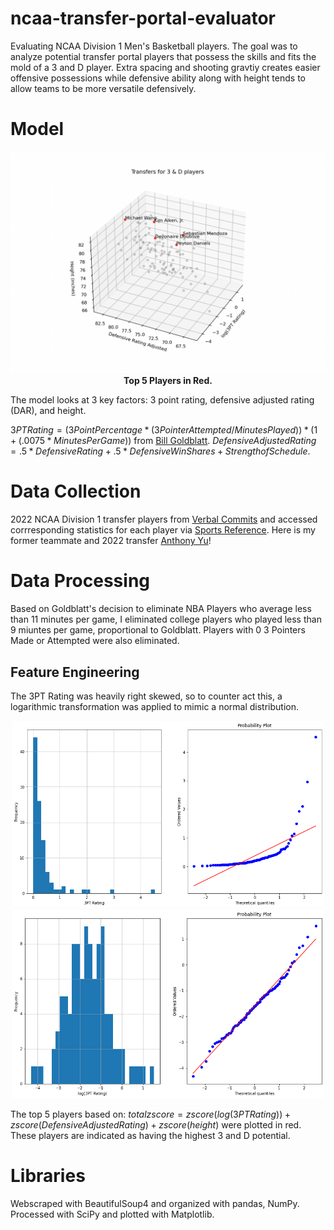 # ncaa-transfer-portal-evaluator
Evaluating NCAA Division 1 Men's Basketball players. The goal was to analyze potential transfer portal players that possess the skills and fits the mold of a 3 and D player. Extra spacing and shooting gravtiy creates easier offensive possessions while defensive ability along with height tends to allow teams to be more versatile defensively.

# Model
<img src="plots/model.png" width = 800>

<figcaption align = "center"><b>Top 5 Players in Red.</b></figcaption>

The model looks at 3 key factors: 3 point rating, defensive adjusted rating (DAR), and height.

$3PT Rating = (3 Point Percentage * (3Pointer Attempted/Minutes Played)) * (1 + (.0075 * Minutes Per Game))$ from [Bill Goldblatt](http://www.82games.com/Adjusting.htm).
$Defensive Adjusted Rating = .5 * Defensive Rating + .5 * Defensive Win Shares + Strength of Schedule$.

# Data Collection
2022 NCAA Division 1 transfer players from [Verbal Commits](https://www.verbalcommits.com/transfers/2022) and accessed corrresponding statistics for each player via [Sports Reference](https://www.sports-reference.com/cbb/). Here is my former teammate and 2022 transfer [Anthony Yu](https://www.sports-reference.com/cbb/players/anthony-yu-1.html)!

# Data Processing

Based on Goldblatt's decision to eliminate NBA Players who average less than 11 minutes per game, I eliminated college players who played less than 9 miuntes per game, proportional to Goldblatt. Players with 0 3 Pointers Made or Attempted were also eliminated.

## Feature Engineering
The 3PT Rating was heavily right skewed, so to counter act this, a logarithmic transformation was applied to mimic a normal distribution.
<p align="middle">
  <img src="plots/3ptratingplot.png" width="500" />
  <img src="plots/3ptratinglogplot.png" width="500" /> 
</p>

The top 5 players based on: $total zscore = zscore(log(3PT Rating)) + zscore(Defensive Adjusted Rating) + zscore(height)$ were plotted in red. These players are indicated as having the highest 3 and D potential.

# Libraries
Webscraped with BeautifulSoup4 and organized with pandas, NumPy. Processed with SciPy and plotted with Matplotlib.
